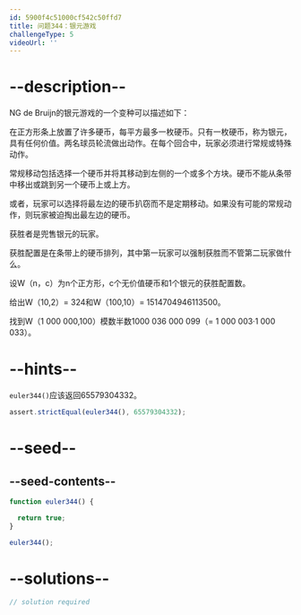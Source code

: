 ```yaml
---
id: 5900f4c51000cf542c50ffd7
title: 问题344：银元游戏
challengeType: 5
videoUrl: ''
---
```


# --description--

NG de Bruijn的银元游戏的一个变种可以描述如下：

在正方形条上放置了许多硬币，每平方最多一枚硬币。只有一枚硬币，称为银元，具有任何价值。两名球员轮流做出动作。在每个回合中，玩家必须进行常规或特殊动作。

常规移动包括选择一个硬币并将其移动到左侧的一个或多个方块。硬币不能从条带中移出或跳到另一个硬币上或上方。

或者，玩家可以选择将最左边的硬币扒窃而不是定期移动。如果没有可能的常规动作，则玩家被迫掏出最左边的硬币。

获胜者是兜售银元的玩家。

获胜配置是在条带上的硬币排列，其中第一玩家可以强制获胜而不管第二玩家做什么。

设W（n，c）为n个正方形，c个无价值硬币和1个银元的获胜配置数。

给出W（10,2）= 324和W（100,10）= 1514704946113500。

找到W（1 000 000,100）模数半数1000 036 000 099（= 1 000 003·1 000 033）。

# --hints--

`euler344()`应该返回65579304332。

```js
assert.strictEqual(euler344(), 65579304332);
```

# --seed--

## --seed-contents--

```js
function euler344() {

  return true;
}

euler344();
```

# --solutions--

```js
// solution required
```
